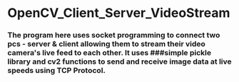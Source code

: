 # OpenCV_Client_Server_VideoStream

### The program here uses socket programming to connect two pcs - server & client allowing them to stream their video camera's live feed to each other. It uses ###simple pickle library and cv2 functions to send and receive image data at live speeds using TCP Protocol.
